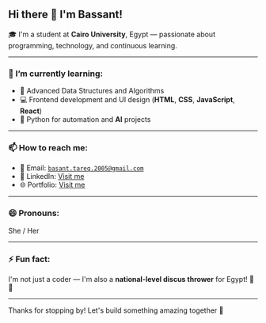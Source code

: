 ## Hi there 👋 I'm Bassant!

🎓 I'm a student at **Cairo University**, Egypt — passionate about programming, technology, and continuous learning.

---

### 🌱 I’m currently learning:
- 🧠 Advanced Data Structures and Algorithms  
- 💻 Frontend development and UI design (**HTML**, **CSS**, **JavaScript**, **React**)  
- 🐍 Python for automation and **AI** projects

---

### 📫 How to reach me:
- 📧 Email: [`basant.tareq.2005@gmail.com`](mailto:basant.tareq.2005@gmail.com)  
- 💼 LinkedIn: [Visit me](https://www.linkedin.com/in/bassant-tarek-106a2031b?utm_source=share&utm_campaign=share_via&utm_content=profile&utm_medium=android_app)  
- 🌐 Portfolio: [Visit me](https://bassant2005.github.io/portfolio/)

---

### 😄 Pronouns:
She / Her

---

### ⚡ Fun fact:
I'm not just a coder — I'm also a **national-level discus thrower** for Egypt! 🥇💪

---

Thanks for stopping by! Let's build something amazing together 🚀
